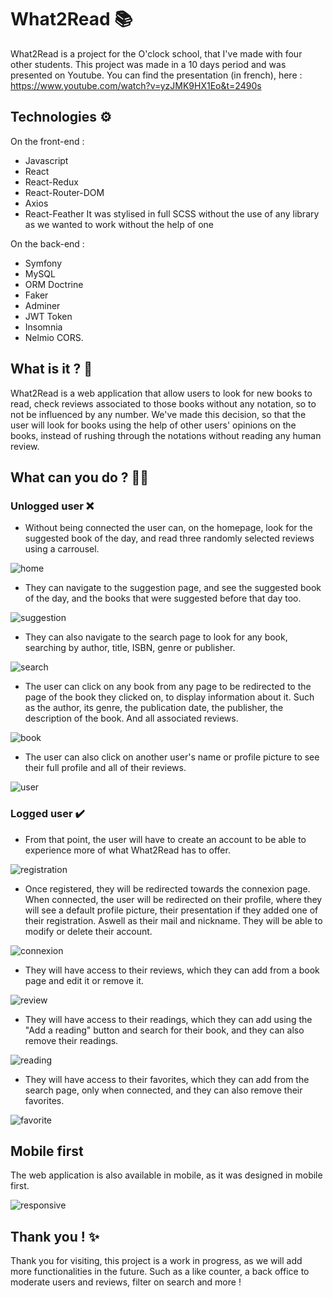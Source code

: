 # What2Read 📚

What2Read is a project for the O'clock school, that I've made with four other students. This project was made in a 10 days period and was presented on Youtube. You can find the presentation (in french), here : https://www.youtube.com/watch?v=yzJMK9HX1Eo&t=2490s

## Technologies ⚙️

On the front-end :  
- Javascript
- React
- React-Redux
- React-Router-DOM 
- Axios
- React-Feather
 It was stylised in full SCSS without the use of any library as we wanted to work without the help of one

On the back-end : 
- Symfony 
- MySQL 
- ORM Doctrine
- Faker 
- Adminer 
- JWT Token 
- Insomnia 
- Nelmio CORS.

## What is it ? 🙋

What2Read is a web application that allow users to look for new books to read, check reviews associated to those books without any notation, so to not be influenced by any number. We've made this decision, so that the user will look for books using the help of other users' opinions on the books, instead of rushing through the notations without reading any human review.

## What can you do ? 👨‍💻

### Unlogged user ❌
- Without being connected the user can, on the homepage, look for the suggested book of the day, and read three randomly selected reviews using a carrousel.

![home](https://user-images.githubusercontent.com/88827792/154161921-036934fb-c81b-4001-8186-44b77b4c77ef.gif)

- They can navigate to the suggestion page, and see the suggested book of the day, and the books that were suggested before that day too.

![suggestion](https://user-images.githubusercontent.com/88827792/154162040-c6badf98-0b37-4e3a-97c5-49426238a4e6.gif)


- They can also navigate to the search page to look for any book, searching by author, title, ISBN, genre or publisher.

![search](https://user-images.githubusercontent.com/88827792/154162050-72bb55e9-7908-4ad5-83fb-8bc808968632.gif)


- The user can click on any book from any page to be redirected to the page of the book they clicked on, to display information about it. Such as the author, its genre, the publication date, the publisher, the description of the book. And all associated reviews.

![book](https://user-images.githubusercontent.com/88827792/154162070-56668f24-ba16-42c1-a67c-edefe7d3dd48.gif)


- The user can also click on another user's name or profile picture to see their full profile and all of their reviews.

![user](https://user-images.githubusercontent.com/88827792/154162078-227a34d4-7026-435c-b628-dda52df3f1d8.gif)



### Logged user ✔️
- From that point, the user will have to create an account to be able to experience more of what What2Read has to offer.

![registration](https://user-images.githubusercontent.com/88827792/154162092-031b955c-1a5b-456a-b0c1-a87c1b4dbcfc.gif)


- Once registered, they will be redirected towards the connexion page. When connected, the user will be redirected on their profile, where they will see a default profile picture, their presentation if they added one of their registration. Aswell as their mail and nickname. They will be able to modify or delete their account.

![connexion](https://user-images.githubusercontent.com/88827792/154162104-4736aca0-f741-4f96-898f-499b3121cb02.gif)


- They will have access to their reviews, which they can add from a book page and edit it or remove it.

![review](https://user-images.githubusercontent.com/88827792/154162162-12311173-14f9-43cf-b0df-8750c1a0f10b.gif)


- They will have access to their readings, which they can add using the "Add a reading" button and search for their book, and they can also remove their readings.

![reading](https://user-images.githubusercontent.com/88827792/154162185-b2a925a2-57ba-4945-9d30-437c610773e4.gif)


- They will have access to their favorites, which they can add from the search page, only when connected, and they can also remove their favorites.

![favorite](https://user-images.githubusercontent.com/88827792/154162198-542f95d4-7aaa-44f4-9723-cf8eeb5997bd.gif)


## Mobile first

The web application is also available in mobile, as it was designed in mobile first.

![responsive](https://user-images.githubusercontent.com/88827792/154163339-67b67217-23a1-4018-9a40-afe65774c98a.gif)

## Thank you ! ✨

Thank you for visiting, this project is a work in progress, as we will add more functionalities in the future. Such as a like counter, a back office to moderate users and reviews, filter on search and more !
